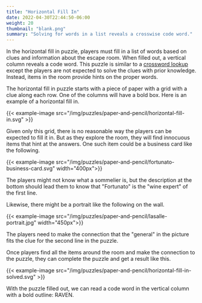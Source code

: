 ```yaml
---
title: "Horizontal Fill In"
date: 2022-04-30T22:44:50-06:00
weight: 20
thumbnail: "blank.png"
summary: "Solving for words in a list reveals a crosswise code word."
---
```


In the horizontal fill in puzzle, players must fill in a list of words
based on clues and information about the escape room. When filled out, a
vertical column reveals a code word. This puzzle is similar to a [crossword
lookup] except the players are not expected to solve the clues with prior
knowledge. Instead, items in the room provide hints on the proper words.

The horizontal fill in puzzle starts with a piece of paper with a grid with
a clue along each row. One of the columns will have a bold box. Here is an
example of a horizontal fill in.

{{< example-image
    src="/img/puzzles/paper-and-pencil/horizontal-fill-in.svg" >}}

Given only this grid, there is no reasonable way the players can be
expected to fill it in. But as they explore the room, they will find
innocuous items that hint at the answers. One such item could be a business
card like the following.

{{< example-image
    src="/img/puzzles/paper-and-pencil/fortunato-business-card.svg"
    width="400px">}}

The players might not know what a sommelier is, but the description at the
bottom should lead them to know that "Fortunato" is the "wine expert" of
the first line.

Likewise, there might be a portrait like the following on the wall.

{{< example-image
    src="/img/puzzles/paper-and-pencil/lasalle-portrait.jpg"
    width="450px">}}

<!--
Portrait is of Marechal Ney.
Source: https://commons.wikimedia.org/wiki/File:Marechal_Ney.jpg
Image is in the public domain.
-->

The players need to make the connection that the "general" in the picture
fits the clue for the second line in the puzzle.

Once players find all the items around the room and make the connection to
the puzzle, they can complete the puzzle and get a result like this.

{{< example-image
    src="/img/puzzles/paper-and-pencil/horizontal-fill-in-solved.svg" >}}
    
With the puzzle filled out, we can read a code word in the vertical column
with a bold outline: RAVEN.

[crossword lookup]: /puzzles/paper-and-pencil/crossword-lookup
